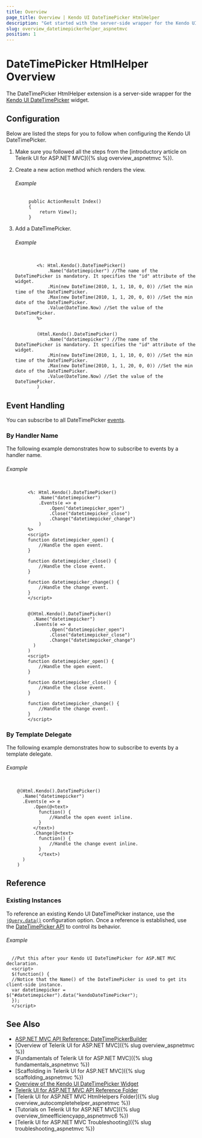 ```yaml
---
title: Overview
page_title: Overview | Kendo UI DateTimePicker HtmlHelper
description: "Get started with the server-side wrapper for the Kendo UI DateTimePicker widget for ASP.NET MVC."
slug: overview_datetimepickerhelper_aspnetmvc
position: 1
---
```


# DateTimePicker HtmlHelper Overview

The DateTimePicker HtmlHelper extension is a server-side wrapper for the [Kendo UI DateTimePicker](https://demos.telerik.com/kendo-ui/datetimepicker/index) widget.

## Configuration

Below are listed the steps for you to follow when configuring the Kendo UI DateTimePicker.

1. Make sure you followed all the steps from the [introductory article on Telerik UI for ASP.NET MVC]({% slug overview_aspnetmvc %}).

1. Create a new action method which renders the view.

    ###### Example

            public ActionResult Index()
            {
                return View();
            }

1. Add a DateTimePicker.

    ###### Example

    ```tab-ASPX

            <%: Html.Kendo().DateTimePicker()
                .Name("datetimepicker") //The name of the DateTimePicker is mandatory. It specifies the "id" attribute of the widget.
                .Min(new DateTime(2010, 1, 1, 10, 0, 0)) //Set the min time of the DateTimePicker.
                .Max(new DateTime(2010, 1, 1, 20, 0, 0)) //Set the min date of the DateTimePicker.
                .Value(DateTime.Now) //Set the value of the DateTimePicker.
            %>
    ```
    ```tab-Razor

            (Html.Kendo().DateTimePicker()
                .Name("datetimepicker") //The name of the DateTimePicker is mandatory. It specifies the "id" attribute of the widget.
                .Min(new DateTime(2010, 1, 1, 10, 0, 0)) //Set the min time of the DateTimePicker.
                .Max(new DateTime(2010, 1, 1, 20, 0, 0)) //Set the min date of the DateTimePicker.
                .Value(DateTime.Now) //Set the value of the DateTimePicker.
            )
    ```

## Event Handling

You can subscribe to all DateTimePicker [events](../../../kendo-ui/api/javascript/ui/datetimepicker#events).

### By Handler Name

The following example demonstrates how to subscribe to events by a handler name.

###### Example

```tab-ASPX

        <%: Html.Kendo().DateTimePicker()
            .Name("datetimepicker")
            .Events(e => e
                .Open("datetimepicker_open")
                .Close("datetimepicker_close")
                .Change("datetimepicker_change")
            )
        %>
        <script>
        function datetimepicker_open() {
            //Handle the open event.
        }

        function datetimepicker_close() {
            //Handle the close event.
        }

        function datetimepicker_change() {
            //Handle the change event.
        }
        </script>
```
```tab-Razor

        @(Html.Kendo().DateTimePicker()
          .Name("datetimepicker")
          .Events(e => e
                .Open("datetimepicker_open")
                .Close("datetimepicker_close")
                .Change("datetimepicker_change")
          )
        )
        <script>
        function datetimepicker_open() {
            //Handle the open event.
        }

        function datetimepicker_close() {
            //Handle the close event.
        }

        function datetimepicker_change() {
            //Handle the change event.
        }
        </script>
```
### By Template Delegate

The following example demonstrates how to subscribe to events by a template delegate.

###### Example

```tab-Razor

    @(Html.Kendo().DateTimePicker()
      .Name("datetimepicker")
      .Events(e => e
          .Open(@<text>
            function() {
                //Handle the open event inline.
            }
          </text>)
          .Change(@<text>
            function() {
                //Handle the change event inline.
            }
            </text>)
      )
    )
```

## Reference

### Existing Instances

To reference an existing Kendo UI DateTimePicker instance, use the [`jQuery.data()`](http://api.jquery.com/jQuery.data/) configuration option. Once a reference is established, use the [DateTimePicker API](../../../kendo-ui/api/javascript/ui/datetimepicker#methods) to control its behavior.

###### Example

      //Put this after your Kendo UI DateTimePicker for ASP.NET MVC declaration.
      <script>
      $(function() {
      //Notice that the Name() of the DateTimePicker is used to get its client-side instance.
      var datetimepicker = $("#datetimepicker").data("kendoDateTimePicker");
      });
      </script>

## See Also

* [ASP.NET MVC API Reference: DateTimePickerBuilder](../../../kendo-ui/api/Kendo.Mvc.UI.Fluent/DateTimePickerBuilder)
* [Overview of Telerik UI for ASP.NET MVC]({% slug overview_aspnetmvc %})
* [Fundamentals of Telerik UI for ASP.NET MVC]({% slug fundamentals_aspnetmvc %})
* [Scaffolding in Telerik UI for ASP.NET MVC]({% slug scaffolding_aspnetmvc %})
* [Overview of the Kendo UI DateTimePicker Widget](../../../kendo-ui/controls/editors/datetimepicker/overview)
* [Telerik UI for ASP.NET MVC API Reference Folder](../../../kendo-ui/api/Kendo.Mvc/AggregateFunction)
* [Telerik UI for ASP.NET MVC HtmlHelpers Folder]({% slug overview_autocompletehelper_aspnetmvc %})
* [Tutorials on Telerik UI for ASP.NET MVC]({% slug overview_timeefficiencyapp_aspnetmvc6 %})
* [Telerik UI for ASP.NET MVC Troubleshooting]({% slug troubleshooting_aspnetmvc %})
